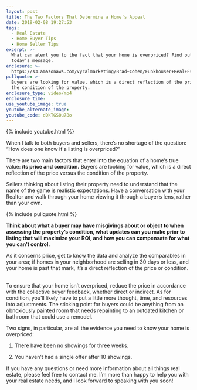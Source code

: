 ```yaml
---
layout: post
title: The Two Factors That Determine a Home’s Appeal
date: 2019-02-08 19:27:53
tags:
  - Real Estate
  - Home Buyer Tips
  - Home Seller Tips
excerpt: >-
  What can alert you to the fact that your home is overpriced? Find out in
  today’s message.
enclosure: >-
  https://s3.amazonaws.com/vyralmarketing/Brad+Cohen/Funkhouser+Real+Estate+Group-+How+to+Tell+When+a+Listing+Is+Overpriced.mp4
pullquote: >-
  Buyers are looking for value, which is a direct reflection of the price versus
  the condition of the property.
enclosure_type: video/mp4
enclosure_time:
use_youtube_image: true
youtube_alternate_image:
youtube_code: dQkTGS0u7Bo
---
```


{% include youtube.html %}

When I talk to both buyers and sellers, there’s no shortage of the question: “How does one know if a listing is overpriced?"

There are two main factors that enter into the equation of a home’s true value: **its price and condition.** Buyers are looking for value, which is a direct reflection of the price versus the condition of the property.

Sellers thinking about listing their property need to understand that the name of the game is realistic expectations. Have a conversation with your Realtor and walk through your home viewing it through a buyer’s lens, rather than your own.

{% include pullquote.html %}

**Think about what a buyer may have misgivings about or object to when assessing the property’s condition, what updates can you make prior to listing that will maximize your ROI, and how you can compensate for what you can’t control.**

As it concerns price, get to know the data and analyze the comparables in your area; if homes in your neighborhood are selling in 30 days or less, and your home is past that mark, it’s a direct reflection of the price or condition. &nbsp;&nbsp;&nbsp;

To ensure that your home isn’t overpriced, reduce the price in accordance with the collective buyer feedback, whether direct or indirect. As for condition, you’ll likely have to put a little more thought, time, and resources into adjustments. The sticking point for buyers could be anything from an obnoxiously painted room that needs repainting to an outdated kitchen or bathroom that could use a remodel.

Two signs, in particular, are all the evidence you need to know your home is overpriced:

1. There have been no showings for three weeks.

2. You haven’t had a single offer after 10 showings.

If you have any questions or need more information about all things real estate, please feel free to contact me. I’m more than happy to help you with your real estate needs, and I look forward to speaking with you soon! &nbsp;